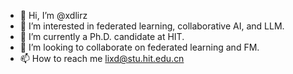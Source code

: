 - 👋 Hi, I’m @xdlirz
- 👀 I’m interested in federated learning, collaborative AI, and LLM.
- 🌱 I’m currently a Ph.D. candidate at HIT.
- 💞️ I’m looking to collaborate on federated learning and FM.
- 📫 How to reach me lixd@stu.hit.edu.cn


<!---
xdlirz/xdlirz is a ✨ special ✨ repository because its `README.md` (this file) appears on your GitHub profile.
You can click the Preview link to take a look at your changes.
--->
